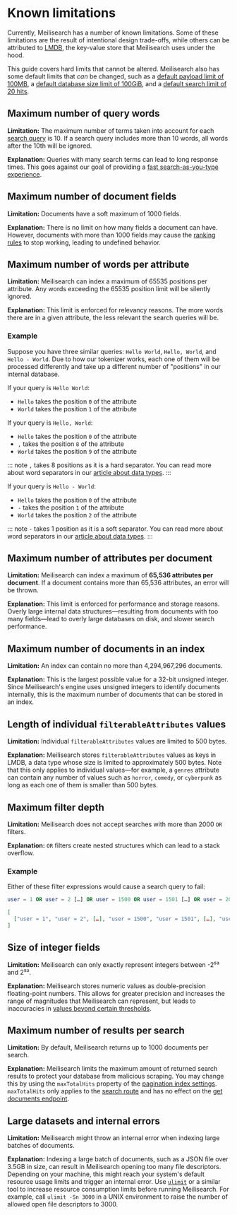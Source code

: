 # Known limitations

Currently, Meilisearch has a number of known limitations. Some of these limitations are the result of intentional design trade-offs, while others can be attributed to [LMDB](/learn/advanced/storage.md), the key-value store that Meilisearch uses under the hood.

This guide covers hard limits that cannot be altered. Meilisearch also has some default limits that _can_ be changed, such as a [default payload limit of 100MB](/learn/configuration/instance_options.md#payload-limit-size), a [default database size limit of 100GiB](/learn/configuration/instance_options.md#max-index-size), and a [default search limit of 20 hits](/reference/api/search.md#limit).

## Maximum number of query words

**Limitation:** The maximum number of terms taken into account for each [search query](/reference/api/search.md#query-q) is 10. If a search query includes more than 10 words, all words after the 10th will be ignored.

**Explanation:** Queries with many search terms can lead to long response times. This goes against our goal of providing a [fast search-as-you-type experience](/learn/what_is_meilisearch/philosophy.md#front-facing-search).

## Maximum number of document fields

**Limitation:** Documents have a soft maximum of 1000 fields.

**Explanation:** There is no limit on how many fields a document can have. However, documents with more than 1000 fields may cause the [ranking rules](/learn/core_concepts/relevancy.md#ranking-rules) to stop working, leading to undefined behavior.

## Maximum number of words per attribute

**Limitation:** Meilisearch can index a maximum of 65535 positions per attribute. Any words exceeding the 65535 position limit will be silently ignored.

**Explanation:** This limit is enforced for relevancy reasons. The more words there are in a given attribute, the less relevant the search queries will be.

### Example

Suppose you have three similar queries: `Hello World`, `Hello, World`, and `Hello - World`. Due to how our tokenizer works, each one of them will be processed differently and take up a different number of "positions" in our internal database.

If your query is `Hello World`:

- `Hello` takes the position `0` of the attribute
- `World` takes the position `1` of the attribute

If your query is `Hello, World`:

- `Hello` takes the position `0` of the attribute
- `,` takes the position `8` of the attribute
- `World` takes the position `9` of the attribute

::: note
`,` takes 8 positions as it is a hard separator. You can read more about word separators in our [article about data types](/learn/advanced/datatypes.md#string).
:::

If your query is `Hello - World`:

- `Hello` takes the position `0` of the attribute
- `-` takes the position `1` of the attribute
- `World` takes the position `2` of the attribute

::: note
`-` takes 1 position as it is a soft separator. You can read more about word separators in our [article about data types](/learn/advanced/datatypes.md#string).
:::

## Maximum number of attributes per document

**Limitation:** Meilisearch can index a maximum of **65,536 attributes per document**. If a document contains more than 65,536 attributes, an error will be thrown.

**Explanation:** This limit is enforced for performance and storage reasons. Overly large internal data structures—resulting from documents with too many fields—lead to overly large databases on disk, and slower search performance.

## Maximum number of documents in an index

**Limitation:** An index can contain no more than 4,294,967,296 documents.

**Explanation:** This is the largest possible value for a 32-bit unsigned integer. Since Meilisearch's engine uses unsigned integers to identify documents internally, this is the maximum number of documents that can be stored in an index.

## Length of individual `filterableAttributes` values

**Limitation:** Individual `filterableAttributes` values are limited to 500 bytes.

**Explanation:** Meilisearch stores `filterableAttributes` values as keys in LMDB, a data type whose size is limited to approximately 500 bytes. Note that this only applies to individual values—for example, a `genres` attribute can contain any number of values such as `horror`, `comedy`, or `cyberpunk` as long as each one of them is smaller than 500 bytes.

## Maximum filter depth

**Limitation:** Meilisearch does not accept searches with more than 2000 `OR` filters.

**Explanation:** `OR` filters create nested structures which can lead to a stack overflow.

### Example

Either of these filter expressions would cause a search query to fail:

```sql
user = 1 OR user = 2 […] OR user = 1500 OR user = 1501 […] OR user = 2000 OR user = 2001
```

```json
[
  ["user = 1", "user = 2", […], "user = 1500", "user = 1501", […], "user = 2000", "user = 2001"]
]
```  

## Size of integer fields

**Limitation:** Meilisearch can only exactly represent integers between -2⁵³ and 2⁵³.

**Explanation:** Meilisearch stores numeric values as double-precision floating-point numbers. This allows for greater precision and increases the range of magnitudes that Meilisearch can represent, but leads to inaccuracies in [values beyond certain thresholds](https://en.wikipedia.org/wiki/Double-precision_floating-point_format#Precision_limitations_on_integer_values).

## Maximum number of results per search

**Limitation:** By default, Meilisearch returns up to 1000 documents per search.

**Explanation:** Meilisearch limits the maximum amount of returned search results to protect your database from malicious scraping. You may change this by using the `maxTotalHits` property of the [pagination index settings](/reference/api/settings.md#pagination-object). `maxTotalHits` only applies to the [search route](/reference/api/search.md) and has no effect on the [get documents endpoint](/reference/api/documents.md#get-documents).

## Large datasets and internal errors

**Limitation:** Meilisearch might throw an internal error when indexing large batches of documents.

**Explanation:** Indexing a large batch of documents, such as a JSON file over 3.5GB in size, can result in Meilisearch opening too many file descriptors. Depending on your machine, this might reach your system's default resource usage limits and trigger an internal error. Use [`ulimit`](https://www.ibm.com/docs/en/aix/7.1?topic=u-ulimit-command) or a similar tool to increase resource consumption limits before running Meilisearch. For example, call `ulimit -Sn 3000` in a UNIX environment to raise the number of allowed open file descriptors to 3000.
